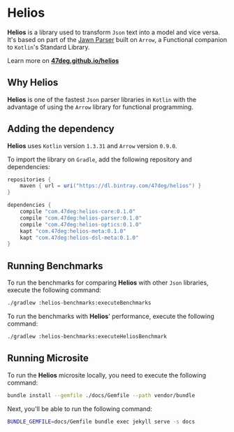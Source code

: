 # Helios

**Helios** is a library used to transform `Json` text into a model and vice versa.
It's based on part of the [Jawn Parser](https://github.com/non/jawn) built on `Arrow`,
a Functional companion to `Kotlin`'s Standard Library.

Learn more on [**47deg.github.io/helios**](https://47deg.github.io/helios)

## Why Helios

**Helios** is one of the fastest `Json` parser libraries in `Kotlin`
with the advantage of using the `Arrow` library for functional programming.

## Adding the dependency

**Helios** uses `Kotlin` version `1.3.31` and `Arrow` version `0.9.0`.

To import the library on `Gradle`, add the following repository and dependencies:

```groovy
repositories {
    maven { url = uri("https://dl.bintray.com/47deg/helios") }
}

dependencies {
    compile "com.47deg:helios-core:0.1.0"
    compile "com.47deg:helios-parser:0.1.0"
    compile "com.47deg:helios-optics:0.1.0"
    kapt "com.47deg:helios-meta:0.1.0"
    kapt "com.47deg:helios-dsl-meta:0.1.0"
}
```

## Running Benchmarks

To run the benchmarks for comparing **Helios** with other `Json` libraries, execute the following command:

```bash
./gradlew :helios-benchmarks:executeBenchmarks
```

To run the benchmarks with **Helios**' performance, execute the following command:

```bash
./gradlew :helios-benchmarks:executeHeliosBenchmark
```

## Running Microsite

To run the **Helios** microsite locally, you need to execute the following command:

```bash
bundle install --gemfile ./docs/Gemfile --path vendor/bundle
```

Next, you'll be able to run the following command:

```bash
BUNDLE_GEMFILE=docs/Gemfile bundle exec jekyll serve -s docs
```
